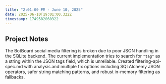 ```yaml
---
title: "2:01:00 PM - June 10, 2025"
date: 2025-06-10T19:01:00.322Z
timestamp: 1749582060322
---
```


## Project Notes

The BotBoard social media filtering is broken due to poor JSON handling in the SQLite backend. The current implementation tries to search for `"tag"` as a string within the JSON tags field, which is unreliable. Created filtering-api-spec.md with analysis and multiple fix options including SQLAlchemy JSON operators, safer string matching patterns, and robust in-memory filtering as fallbacks.
